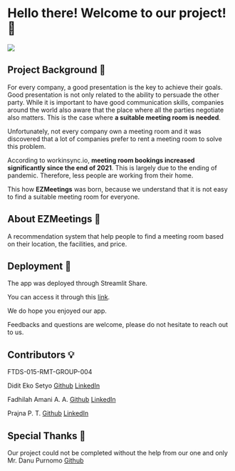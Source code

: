 <!---
[![Open in Visual Studio Code](https://classroom.github.com/assets/open-in-vscode-c66648af7eb3fe8bc4f294546bfd86ef473780cde1dea487d3c4ff354943c9ae.svg)](https://classroom.github.com/online_ide?assignment_repo_id=8997444&assignment_repo_type=AssignmentRepo)
-->

# Hello there! Welcome to our project! :wave:
![](<https://media.discordapp.net/attachments/1032242562414673940/1034844680262783076/Picture3.png>)

## Project Background :briefcase:
For every company, a good presentation is the key to achieve their goals. Good presentation is not only related to the ability to persuade the other party. While it is important to have good communication skills, companies around the world also aware that the place where all the parties negotiate also matters. This is the case where **a suitable meeting room is needed**.

Unfortunately, not every company own a meeting room and it was discovered that a lot of companies prefer to rent a meeting room to solve this problem.

According to workinsync.io, **meeting room bookings increased significantly since the end of 2021**. This is largely due to the ending of pandemic. Therefore, less people are working from their home.

This how **EZMeetings** was born, because we understand that it is not easy to find a suitable meeting room for everyone.

## About EZMeetings :calendar:
A recommendation system that help people to find a meeting room based on their location, the facilities, and price.

## Deployment :rocket:
The app was deployed through Streamlit Share.

You can access it through this [link]().

We do hope you enjoyed our app.

Feedbacks and questions are welcome, please do not hesitate to reach out to us.

## Contributors :bulb:

FTDS-015-RMT-GROUP-004

Didit Eko Setyo [Github](https://github.com/diditeko) [LinkedIn](https://www.linkedin.com/in/diditekosetyoariandi/)

Fadhilah Amani A. A. [Github](https://github.com/fadhilahamani) [LinkedIn](https://www.linkedin.com/in/fadhilah-amani-alam-aulia-236176170/)

Prajna P. T. [Github](https://github.com/prawrjna) [LinkedIn](https://www.linkedin.com/in/prajna-paramita-taslim/)

## Special Thanks :star2:
Our project could not be completed without the help from our one and only Mr. Danu Purnomo [Github](https://github.com/danupurnomo)
